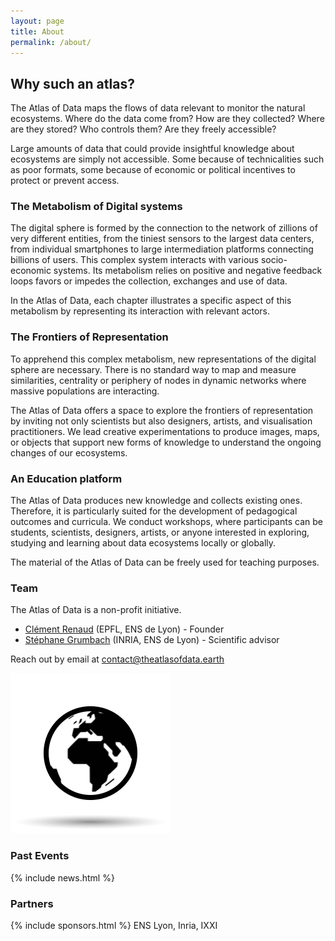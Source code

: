 ```yaml
---
layout: page
title: About
permalink: /about/
---
```


## Why such an atlas?

The Atlas of Data maps the flows of data relevant to monitor the natural ecosystems. Where do the data come from? How are they collected? Where are they stored? Who controls them? Are they freely accessible?

Large amounts of data that could provide insightful knowledge about ecosystems are simply not accessible. Some because of technicalities such as poor formats, some because of economic or political incentives to protect or prevent access.

### The Metabolism of Digital systems

The digital sphere is formed by the connection to the network of zillions of very different entities, from the tiniest sensors to the largest data centers, from individual smartphones to large intermediation platforms connecting billions of users. This complex system interacts with various socio-economic systems. Its metabolism relies on positive and negative feedback loops favors or impedes the collection, exchanges and use of data.

In the Atlas of Data, each chapter illustrates a specific aspect of this metabolism by representing its interaction with relevant actors.

### The Frontiers of Representation

To apprehend this complex metabolism, new representations of the digital sphere are necessary. There is no standard way to map and measure similarities, centrality or periphery of nodes in dynamic networks where massive populations are interacting.

The Atlas of Data offers a space to explore the frontiers of representation by inviting not only scientists but also designers, artists, and visualisation practitioners. We lead creative experimentations to produce images, maps, or objects that support new forms of knowledge to understand the ongoing changes of our ecosystems.

### An Education platform

The Atlas of Data produces new knowledge and collects existing ones. Therefore, it is particularly suited for the development of pedagogical outcomes and curricula. We conduct workshops, where participants can be students, scientists, designers, artists, or anyone interested in exploring, studying and learning about data ecosystems locally or globally.

The material of the Atlas of Data can be freely used for teaching purposes.


### Team

The Atlas of Data is a non-profit initiative.

- [Clément Renaud](http://clementrenaud.com) (EPFL, ENS de Lyon) -  Founder
- [Stéphane Grumbach](https://who.rocq.inria.fr/Stephane.Grumbach/)  (INRIA, ENS de Lyon) -  Scientific advisor

Reach out by email at   [contact@theatlasofdata.earth](mailto:contact@theatlasofdata.earth)

![](/img/spinning_world.gif)

### Past Events

{% include news.html %}

### Partners

{% include sponsors.html %}
ENS Lyon, Inria, IXXI
